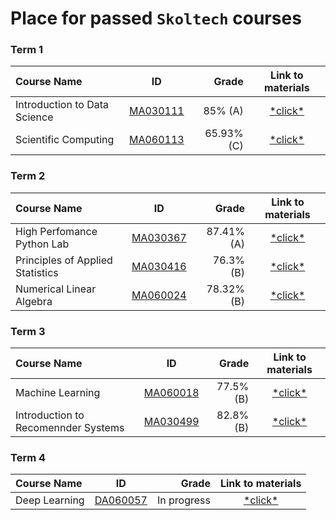 # Place for passed **``Skoltech``** courses

### Term 1
| Course Name| ID | Grade | Link to materials |
| :----------- | :-----------: | -----------: | :-----------: |
| Introduction to Data Science|[MA030111](http://files.skoltech.ru/data/edu/syllabuses/2021/MA030111.pdf?v=mfdn6y)		|85% (A)| [\*click\*](Intro%20to%20DS/)|
| Scientific Computing|[MA060113](http://files.skoltech.ru/data/edu/syllabuses/2021/MA060113.pdf?v=jc8z2d)		|65.93% (C)| [\*click\*](Scientific%20Computing/)|

### Term 2
| Course Name| ID | Grade | Link to materials |
| :----------- | :-----------: | -----------: | :-----------: |
| High Perfomance Python Lab|[MA030367](http://files.skoltech.ru/data/edu/syllabuses/2021/MA030367.pdf?v=isslh1)		|87.41% (A)| [\*click\*](HPPython/)|
| Principles of Applied Statistics|[MA030416](http://files.skoltech.ru/data/edu/syllabuses/2021/MA030416.pdf?v=v7h4vt)		|76.3% (B)| [\*click\*](Stats/)|
| Numerical Linear Algebra|[MA060024](http://files.skoltech.ru/data/edu/syllabuses/2021/MA060024.pdf?v=5pb7le)		|78.32% (B)| [\*click\*](NLA/)|

### Term 3
| Course Name| ID | Grade | Link to materials |
| :----------- | :-----------: | -----------: | :-----------: |
| Machine Learning|[MA060018](http://files.skoltech.ru/data/edu/syllabuses/2021/MA060018.pdf?v=x1tayy)		|77.5% (B)| [\*click\*](ML/)|
| Introduction to Recomennder Systems|[MA030499](http://files.skoltech.ru/data/edu/syllabuses/2021/MA030499.pdf?v=ox3cu)		|82.8% (B)| [\*click\*](RecSys/)|

### Term 4
| Course Name| ID | Grade | Link to materials |
| :----------- | :-----------: | -----------: | :-----------: |
| Deep Learning|[DA060057](http://files.skoltech.ru/data/edu/syllabuses/2021/DA060057.pdf?v=gmfzcm)		|In progress| [\*click\*](DL/)|
